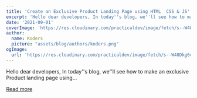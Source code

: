 ```yaml
---
title: 'Create an Exclusive Product Landing Page using HTML  CSS & JS'
excerpt: 'Hello dear developers, In today''s blog, we''ll see how to make an exclusive Product landing page using...'
date: '2021-09-01'
coverImage: 'https://res.cloudinary.com/practicaldev/image/fetch/s--W48Dkg6c--/c_imagga_scale,f_auto,fl_progressive,h_420,q_auto,w_1000/https://dev-to-uploads.s3.amazonaws.com/uploads/articles/td18bvz4z81ug5drlscs.png'
author:
  name: Koders
  picture: "assets/blog/authors/koders.png"
ogImage:
  url: 'https://res.cloudinary.com/practicaldev/image/fetch/s--W48Dkg6c--/c_imagga_scale,f_auto,fl_progressive,h_420,q_auto,w_1000/https://dev-to-uploads.s3.amazonaws.com/uploads/articles/td18bvz4z81ug5drlscs.png'
---
```


Hello dear developers, In today''s blog, we''ll see how to make an exclusive Product landing page using...

[Read more](https://dev.to/anikets_1801/exclusive-product-landing-page-using-html-css-2l0m)
